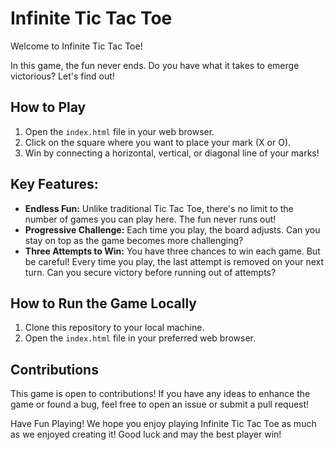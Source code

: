 # Infinite Tic Tac Toe

Welcome to Infinite Tic Tac Toe!

In this game, the fun never ends. Do you have what it takes to emerge victorious? Let's find out!

## How to Play

1. Open the `index.html` file in your web browser.
2. Click on the square where you want to place your mark (X or O).
3. Win by connecting a horizontal, vertical, or diagonal line of your marks!

## Key Features:

- **Endless Fun:** Unlike traditional Tic Tac Toe, there's no limit to the number of games you can play here. The fun never runs out!
- **Progressive Challenge:** Each time you play, the board adjusts. Can you stay on top as the game becomes more challenging?
- **Three Attempts to Win:** You have three chances to win each game. But be careful! Every time you play, the last attempt is removed on your next turn. Can you secure victory before running out of attempts?

## How to Run the Game Locally

1. Clone this repository to your local machine.
2. Open the `index.html` file in your preferred web browser.

## Contributions

This game is open to contributions! If you have any ideas to enhance the game or found a bug, feel free to open an issue or submit a pull request!

Have Fun Playing!
We hope you enjoy playing Infinite Tic Tac Toe as much as we enjoyed creating it! Good luck and may the best player win!

